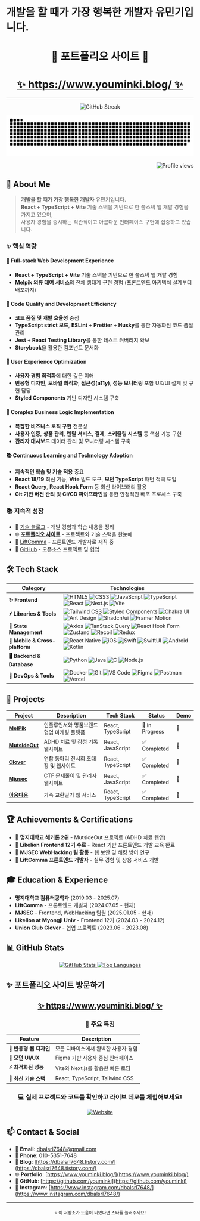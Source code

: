 # 개발을 할 때가 가장 행복한 개발자 유민기입니다.

<div align="center">
  
  # 🚀 **포트폴리오 사이트** 🚀

# **[✨ https://www.youminki.blog/ ✨](https://www.youminki.blog/)**

---

![GitHub Streak](https://streak-stats.demolab.com?user=youminki&theme=dark&hide_border=true)

  <img src="https://github.com/youminki/youminki/raw/output/github-contribution-grid-snake-dark.svg#gh-dark-mode-only" alt="snake animation dark mode" style="max-width:100%;">
  
  <p align="right">
    <img src="https://komarev.com/ghpvc/?username=youminki&&style=flat-square" alt="Profile views">
  </p>
</div>

## 🚀 About Me

> **개발을 할 때가 가장 행복한 개발자** 유민기입니다.  
> **React + TypeScript + Vite** 기술 스택을 기반으로 한 풀스택 웹 개발 경험을 가지고 있으며,  
> 사용자 경험을 중시하는 직관적이고 아름다운 인터페이스 구현에 집중하고 있습니다.

### ✨ **핵심 역량**

#### 🚀 **Full-stack Web Development Experience**

- **React + TypeScript + Vite** 기술 스택을 기반으로 한 풀스택 웹 개발 경험
- **Melpik 의류 대여 서비스**의 전체 생태계 구현 경험 (프론트엔드 아키텍처 설계부터 배포까지)

#### 🔧 **Code Quality and Development Efficiency**

- **코드 품질 및 개발 효율성** 중점
- **TypeScript strict 모드**, **ESLint + Prettier + Husky**를 통한 자동화된 코드 품질 관리
- **Jest + React Testing Library**를 통한 테스트 커버리지 확보
- **Storybook**을 활용한 컴포넌트 문서화

#### 🎨 **User Experience Optimization**

- **사용자 경험 최적화**에 대한 깊은 이해
- **반응형 디자인**, **모바일 최적화**, **접근성(a11y)**, **성능 모니터링** 포함 UX/UI 설계 및 구현 담당
- **Styled Components** 기반 디자인 시스템 구축

#### 💼 **Complex Business Logic Implementation**

- **복잡한 비즈니스 로직 구현** 전문성
- **사용자 인증**, **상품 관리**, **렌탈 서비스**, **결제**, **스케줄링 시스템** 등 핵심 기능 구현
- **관리자 대시보드** 데이터 관리 및 모니터링 시스템 구축

#### 📚 **Continuous Learning and Technology Adoption**

- **지속적인 학습 및 기술 적용** 중요
- **React 18/19** 최신 기능, **Vite** 빌드 도구, **모던 TypeScript** 패턴 적극 도입
- **React Query**, **React Hook Form** 등 최신 라이브러리 활용
- **Git 기반 버전 관리** 및 **CI/CD 파이프라인**을 통한 안정적인 배포 프로세스 구축

### 📚 **지속적 성장**

- 📝 [기술 블로그](https://dbalsrl7648.tistory.com/) - 개발 경험과 학습 내용을 정리
- 🌐 **[포트폴리오 사이트](https://www.youminki.blog/)** - 프로젝트와 기술 스택을 한눈에
- 💼 [LiftComma](https://liftcomma.com/) - 프론트엔드 개발자로 재직 중
- 🎯 [GitHub](https://github.com/youminki) - 오픈소스 프로젝트 및 협업

## 🛠️ Tech Stack

| Category                       | Technologies                                                                                                                                                                                                                                                                                                                                                                                                                                                                                                                                                                                                                                                                        |
| ------------------------------ | ----------------------------------------------------------------------------------------------------------------------------------------------------------------------------------------------------------------------------------------------------------------------------------------------------------------------------------------------------------------------------------------------------------------------------------------------------------------------------------------------------------------------------------------------------------------------------------------------------------------------------------------------------------------------------------- |
| **✨ Frontend**                | ![HTML5](https://img.shields.io/badge/HTML5-E34F26?style=flat&logo=html5&logoColor=white) ![CSS3](https://img.shields.io/badge/CSS3-1572B6?style=flat&logo=css3&logoColor=white) ![JavaScript](https://img.shields.io/badge/JavaScript-F7DF1E?style=flat&logo=javascript&logoColor=black) ![TypeScript](https://img.shields.io/badge/TypeScript-007ACC?style=flat&logo=typescript&logoColor=white) ![React](https://img.shields.io/badge/React-61DAFB?style=flat&logo=react&logoColor=black) ![Next.js](https://img.shields.io/badge/Next.js-000000?style=flat&logo=next.js&logoColor=white) ![Vite](https://img.shields.io/badge/Vite-646CFF?style=flat&logo=vite&logoColor=white) |
| **⚡ Libraries & Tools**       | ![Tailwind CSS](https://img.shields.io/badge/Tailwind_CSS-38B2AC?style=flat&logo=tailwind-css&logoColor=white) ![Styled Components](https://img.shields.io/badge/Styled_Components-DB7093?style=flat&logo=styled-components&logoColor=white) ![Chakra UI](https://img.shields.io/badge/Chakra_UI-319795?style=flat&logo=chakra-ui&logoColor=white) ![Ant Design](https://img.shields.io/badge/Ant_Design-1890FF?style=flat&logo=ant-design&logoColor=white) ![Shadcn/ui](https://img.shields.io/badge/Shadcn_ui-000000?style=flat&logo=shadcnui&logoColor=white) ![Framer Motion](https://img.shields.io/badge/Framer_Motion-0055FF?style=flat&logo=framer&logoColor=white)         |
| **🔧 State Management**        | ![Axios](https://img.shields.io/badge/Axios-5A29E4?style=flat&logo=axios&logoColor=white) ![TanStack Query](https://img.shields.io/badge/TanStack_Query-FF4154?style=flat&logo=tanstack-query&logoColor=white) ![React Hook Form](https://img.shields.io/badge/React_Hook_Form-EC5990?style=flat&logo=react-hook-form&logoColor=white) ![Zustand](https://img.shields.io/badge/Zustand-764ABC?style=flat&logo=redux&logoColor=white) ![Recoil](https://img.shields.io/badge/Recoil-3578E5?style=flat&logo=recoil&logoColor=white) ![Redux](https://img.shields.io/badge/Redux-764ABC?style=flat&logo=redux&logoColor=white)                                                         |
| **📱 Mobile & Cross-platform** | ![React Native](https://img.shields.io/badge/React_Native-61DAFB?style=flat&logo=react&logoColor=black) ![iOS](https://img.shields.io/badge/iOS-000000?style=flat&logo=ios&logoColor=white) ![Swift](https://img.shields.io/badge/Swift-FA7343?style=flat&logo=swift&logoColor=white) ![SwiftUI](https://img.shields.io/badge/SwiftUI-000000?style=flat&logo=swift&logoColor=white) ![Android](https://img.shields.io/badge/Android-3DDC84?style=flat&logo=android&logoColor=white) ![Kotlin](https://img.shields.io/badge/Kotlin-0095D5?style=flat&logo=kotlin&logoColor=white)                                                                                                    |
| **🖥️ Backend & Database**      | ![Python](https://img.shields.io/badge/Python-3776AB?style=flat&logo=python&logoColor=white) ![Java](https://img.shields.io/badge/Java-ED8B00?style=flat&logo=openjdk&logoColor=white) ![C](https://img.shields.io/badge/C-00599C?style=flat&logo=c&logoColor=white) ![Node.js](https://img.shields.io/badge/Node.js-339933?style=flat&logo=nodedotjs&logoColor=white)                                                                                                                                                                                                                                                                                                              |
| **🔮 DevOps & Tools**          | ![Docker](https://img.shields.io/badge/Docker-2496ED?style=flat&logo=docker&logoColor=white) ![Git](https://img.shields.io/badge/Git-F05032?style=flat&logo=git&logoColor=white) ![VS Code](https://img.shields.io/badge/VS_Code-007ACC?style=flat&logo=visual-studio-code&logoColor=white) ![Figma](https://img.shields.io/badge/Figma-F24E1E?style=flat&logo=figma&logoColor=white) ![Postman](https://img.shields.io/badge/Postman-FF6C37?style=flat&logo=postman&logoColor=white) ![Vercel](https://img.shields.io/badge/Vercel-000000?style=flat&logo=vercel&logoColor=white)                                                                                                  |

## 🎯 Projects

| Project                                                                    | Description                                | Tech Stack        | Status         | Demo |
| -------------------------------------------------------------------------- | ------------------------------------------ | ----------------- | -------------- | ---- |
| **[MelPik](https://github.com/me1pik/Main_Front)**                         | 인플루언서와 명품브랜드 협업 마케팅 플랫폼 | React, TypeScript | 🚧 In Progress | 🔗   |
| **[MutsideOut](https://github.com/mju-likelion/12th-hackathon-team2-web)** | ADHD 치료 및 감정 기록 웹사이트            | React, JavaScript | ✅ Completed   | 🔗   |
| **[Clover](https://github.com/2024Clover-website/Clover-Client)**          | 연합 동아리 전시회 초대장 및 웹사이트      | React, TypeScript | ✅ Completed   | 🔗   |
| **[Mjusec](https://github.com/MJSEC-MJU/MSG_CTF_WEB)**                     | CTF 문제풀이 및 관리자 웹사이트            | React, JavaScript | ✅ Completed   | 🔗   |
| **[아웅다웅](https://github.com/orgs/MyongjiCollaboration/repositories)**  | 가족 교환일기 웹 서비스                    | React, TypeScript | ✅ Completed   | 🔗   |

## 🏆 Achievements & Certifications

- 🥇 **명지대학교 해커톤 2위** - MutsideOut 프로젝트 (ADHD 치료 웹앱)
- 🎯 **Likelion Frontend 12기 수료** - React 기반 프론트엔드 개발 교육 완료
- 🚀 **MJSEC WebHacking 팀 활동** - 웹 보안 및 해킹 방어 연구
- 💼 **LiftComma 프론트엔드 개발자** - 실무 경험 및 상용 서비스 개발

## 🎓 Education & Experience

- **명지대학교 컴퓨터공학과** (2019.03 - 2025.07)
- **LiftComma** - 프론트엔드 개발자 (2024.07.05 - 현재)
- **MJSEC** - Frontend, WebHacking 팀원 (2025.01.05 - 현재)
- **Likelion at Myongji Univ** - Frontend 12기 (2024.03 - 2024.12)
- **Union Club Clover** - 협업 프로젝트 (2023.06 - 2023.08)

## 📊 GitHub Stats

<div align="center">
  <a href="https://github.com/youminki/github-readme-stats">
    <img width="49%" src="https://github-readme-stats.vercel.app/api?username=youminki&show_icons=true&theme=dark&count_private=true&hide=issues" alt="GitHub Stats" />
  </a>
  <a href="https://github.com/youminki/github-readme-stats">
    <img width="49%" src="https://github-readme-stats.vercel.app/api/top-langs/?username=youminki&layout=compact&theme=dark&langs_count=6&hide=Jupyter%20Notebook,ShaderLab,HLSL&exclude_repo=T-T-TCRPG" alt="Top Languages" />
  </a>
</div>

## ✨ **포트폴리오 사이트 방문하기**

<div align="center">
  
  ## **[✨ https://www.youminki.blog/ ✨](https://www.youminki.blog/)**
  
  ### 🎯 **주요 특징**
  
  | Feature | Description |
  |---------|-------------|
  | **📱 반응형 웹 디자인** | 모든 디바이스에서 완벽한 사용자 경험 |
  | **🎨 모던 UI/UX** | Figma 기반 사용자 중심 인터페이스 |
  | **⚡ 최적화된 성능** | Vite와 Next.js를 활용한 빠른 로딩 |
  | **🔧 최신 기술 스택** | React, TypeScript, Tailwind CSS |
  
  ### 💻 **실제 프로젝트와 코드를 확인하고 라이브 데모를 체험해보세요!**
  
  [![Website](https://img.shields.io/website?down_color=red&down_message=offline&up_color=green&up_message=online&url=https%3A%2F%2Fwww.youminki.blog)](https://www.youminki.blog/)
  
</div>

## 📫 Contact & Social

- 📧 **Email**: [dbalsrl7648@gmail.com](mailto:dbalsrl7648@gmail.com)
- 📱 **Phone**: 010-5351-7648
- 📝 **Blog**: [https://dbalsrl7648.tistory.com/](https://dbalsrl7648.tistory.com/)
- 🌐 **Portfolio**: [https://www.youminki.blog/](https://www.youminki.blog/)
- 📆 **GitHub**: [https://github.com/youminki](https://github.com/youminki)
- 📸 **Instagram**: [https://www.instagram.com/dbalsrl7648/](https://www.instagram.com/dbalsrl7648/)

---

<div align="center">
  <sub>⭐ 이 저장소가 도움이 되었다면 스타를 눌러주세요!</sub>
</div>
